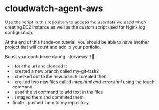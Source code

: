 # cloudwatch-agent-aws
Use the script in this repository to access the userdata we used when creating EC2 instance as well as the custom script used for Nginx log configuration.

At the end of this hands-on tutorial, you should be able to have another project that will count and add to your portfolio.

Boost your confidence during interviews!!! 💪

- i fork the url and cloneed it
- i created a new branch called my-git-task2
- i checked out to the new branch i created then
- i created two new files called *intex.html and error.html* using the touch command
- i used the vi command to add text in the files
- i i staged them and commited them
- finally i pushed them to my repository



